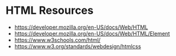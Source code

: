 # HTML Resources

* https://developer.mozilla.org/en-US/docs/Web/HTML
* https://developer.mozilla.org/en-US/docs/Web/HTML/Element
* https://www.w3schools.com/html/
* https://www.w3.org/standards/webdesign/htmlcss

